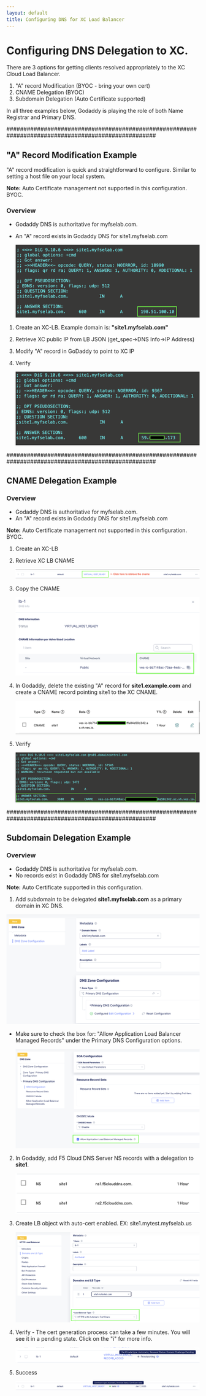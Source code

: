 ```yaml
---
layout: default
title: Configuring DNS for XC Load Balancer
---
```


# Configuring DNS Delegation to XC. 

There are 3 options for getting clients resolved appropriately to the XC Cloud Load Balancer.

1. "A" record Modification (BYOC - bring your own cert)
2. CNAME Delegation (BYOC)
3. Subdomain Delegation (Auto Certificate supported)

In all three examples below, Godaddy is playing the role of both Name Registrar and Primary DNS. 

####################################################################################################

## "A" Record Modification Example
"A" record modification is quick and straightforward to configure. Similar to setting a host file on your local system. 

**Note:** Auto Certificate management not supported in this configuration. BYOC.  

### Overview

* Godaddy DNS is authoritative for myfselab.com. 
* An "A" record exists in Godaddy DNS for site1.myfselab.com 

    ![site1.myfselab.com DNS](../images/site1.png)

1. Create an XC-LB. Example domain is: **"site1.myfselab.com"**
2. Retrieve XC public IP from LB JSON (get_spec->DNS Info->IP Address)
3. Modify "A" record in GoDaddy to point to XC IP 
4. Verify

    ![site1 New "A" Record](../images/site1a.png)

####################################################################################################

## CNAME Delegation Example 

### Overview

* Godaddy DNS is authoritative for myfselab.com. 
* An "A" record exists in Godaddy DNS for site1.myfselab.com 

**Note:** Auto Certificate management not supported in this configuration. BYOC.  

1. Create an XC-LB
2. Retrieve XC LB CNAME

    ![site1 - Retrieve XC CNAME](../images/site1-cname.png)

3. Copy the CNAME

    ![site1 - CNAME](../images/cname.png)

4. In Godaddy, delete the existing "A" record for **site1.example.com** and create a CNAME record pointing site1 to the XC CNAME. 

    ![Godaddy CNAME](../images/gd-cname.png)

5. Verify

    ![Verify CNAME](../images/cname-verify.png)

####################################################################################################

## Subdomain Delegation Example 

### Overview

* Godaddy DNS is authoritative for myfselab.com.
* No records exist in Godaddy DNS for site1.myfselab.com

**Note:** Auto Certificate supported in this configuration. 

1.  Add subdomain to be delegated **site1.myfselab.com** as a primary domain in XC DNS.

  ![New ZOne](../images/zone.png)

* Make sure to check the box for: "Allow Application Load Balancer Managed Records" under the Primary DNS Configuration options.

    ![Auto DNS for LB](../images/lbr.png)

2. In Godaddy, add F5 Cloud DNS Server NS records with a delegation to **site1**.

    ![GoDaddy DNS config](../images/f5ns.png)

3. Create LB object with auto-cert enabled. EX: site1.mytest.myfselab.us

    ![HTTP LB config](../images/lb.png)

4. Verify - The cert generation process can take a few minutes. You will see it in a pending state. Click on the "i" for more info. 

    ![Pending Challenge](../images/pending.png)

5. Success

    ![Success](../images/success.png)